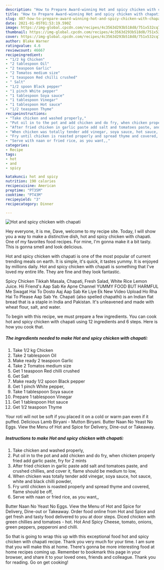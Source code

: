 ```yaml
---
description: "How to Prepare Award-winning Hot and spicy chicken with chapati"
title: "How to Prepare Award-winning Hot and spicy chicken with chapati"
slug: 407-how-to-prepare-award-winning-hot-and-spicy-chicken-with-chapati
date: 2021-01-05T01:53:19.590Z
image: https://img-global.cpcdn.com/recipes/4c3563d293b518d8/751x532cq70/hot-and-spicy-chicken-with-chapati-recipe-main-photo.jpg
thumbnail: https://img-global.cpcdn.com/recipes/4c3563d293b518d8/751x532cq70/hot-and-spicy-chicken-with-chapati-recipe-main-photo.jpg
cover: https://img-global.cpcdn.com/recipes/4c3563d293b518d8/751x532cq70/hot-and-spicy-chicken-with-chapati-recipe-main-photo.jpg
author: Blake Warner
ratingvalue: 4.6
reviewcount: 46667
recipeingredient:
- "1/2 kg Chicken"
- "2 tablespoon Oil"
- "2 teaspoon Garlic"
- "2 Tomatos medium size"
- "1 teaspoon Red chilli crushed"
- " Salt"
- "1/2 spoon Black pepper"
- "1 pinch White pepper"
- "1 tablespoon Soya sauce"
- "1 tablespoon Vinegar"
- "1 tablespoon Hot sauce"
- "1/2 teaspoon Thyme"
recipeinstructions:
- "Take chicken and washed properly,"
- "Put oil in to the pot and add chicken and do fry, when chicken properly fried add garlic paste, fry for 2 mints"
- "After fried chicken in garlic paste add salt and tomatoes paste, and crushed chillies, and cover it, flame should be medium to low,"
- "When chicken was totally tender add vinegar, soya sauce, hot sauce, white and black chilli powder,"
- "Fry until chicken is roasted properly and spread thyme and covered, flame should be off,"
- "Serve with naan or fried rice, as you want,,"
categories:
- Recipe
tags:
- hot
- and
- spicy

katakunci: hot and spicy 
nutrition: 190 calories
recipecuisine: American
preptime: "PT35M"
cooktime: "PT43M"
recipeyield: "3"
recipecategory: Dinner

---
```



![Hot and spicy chicken with chapati](https://img-global.cpcdn.com/recipes/4c3563d293b518d8/751x532cq70/hot-and-spicy-chicken-with-chapati-recipe-main-photo.jpg)

Hey everyone, it is me, Dave, welcome to my recipe site. Today, I will show you a way to make a distinctive dish, hot and spicy chicken with chapati. One of my favorites food recipes. For mine, I'm gonna make it a bit tasty. This is gonna smell and look delicious.

Hot and spicy chicken with chapati is one of the most popular of current trending meals on earth. It is simple, it's quick, it tastes yummy. It is enjoyed by millions daily. Hot and spicy chicken with chapati is something that I've loved my entire life. They are fine and they look fantastic.

Spicy Chicken Tikkah Masala, Chapati, Fresh Salad, White Rice Lemon Juice. Hii Friend&#39;s Aap Sab Ke Apne Channel YUMMY FOOD BUT HARMFUL Me Swagat Hai To Dosto Aaj Aap Sab Ke Liye Ek New Video Upload Ho Rha Hai To Please Aap Sab Ye. Chapati (also spelled chapathi) is an Indian flat bread that is a staple in India and Pakistan. It&#39;s unleavened and made with wheat flour, salt, and water.


To begin with this recipe, we must prepare a few ingredients. You can cook hot and spicy chicken with chapati using 12 ingredients and 6 steps. Here is how you cook that.

<!--inarticleads1-->

##### The ingredients needed to make Hot and spicy chicken with chapati:

1. Take 1/2 kg Chicken
1. Take 2 tablespoon Oil
1. Make ready 2 teaspoon Garlic
1. Take 2 Tomatos medium size
1. Get 1 teaspoon Red chilli crushed
1. Get  Salt
1. Make ready 1/2 spoon Black pepper
1. Get 1 pinch White pepper,
1. Take 1 tablespoon Soya sauce
1. Prepare 1 tablespoon Vinegar
1. Get 1 tablespoon Hot sauce
1. Get 1/2 teaspoon Thyme


Your roti will not be soft if you placed it on a cold or warm pan even if it puffed. Delicious Lamb Biryani - Mutton Biryani. Butter Naan No Yeast No Eggs. View the Menu of Hot and Spice for Delivery, Dine-out or Takeaway. 

<!--inarticleads2-->

##### Instructions to make Hot and spicy chicken with chapati:

1. Take chicken and washed properly,
1. Put oil in to the pot and add chicken and do fry, when chicken properly fried add garlic paste, fry for 2 mints
1. After fried chicken in garlic paste add salt and tomatoes paste, and crushed chillies, and cover it, flame should be medium to low,
1. When chicken was totally tender add vinegar, soya sauce, hot sauce, white and black chilli powder,
1. Fry until chicken is roasted properly and spread thyme and covered, flame should be off,
1. Serve with naan or fried rice, as you want,,


Butter Naan No Yeast No Eggs. View the Menu of Hot and Spice for Delivery, Dine-out or Takeaway. Order food online from Hot and Spice and get fresh and tasty food delivered to you at door steps. Diced chicken with green chillies and tomatoes - hot. Hot And Spicy Cheese, tomato, onions, green peppers, pepperoni and chilli. 

So that is going to wrap this up with this exceptional food hot and spicy chicken with chapati recipe. Thank you very much for your time. I am sure that you will make this at home. There's gonna be more interesting food at home recipes coming up. Remember to bookmark this page in your browser, and share it to your loved ones, friends and colleague. Thank you for reading. Go on get cooking!
